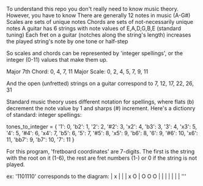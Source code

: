 To understand this repo you don't really need to know music theory.
However, you have to know
  There are generally 12 notes in music (A-G#)
  Scales are sets of unique notes
  Chords are sets of not-necessarily unique notes
  A guitar has 6 strings with note values of E,A,D,G,B,E (standard tuning)
    Each fret on a guitar (notches along the string's length) increases the 
    played string's note by one tone or half-step

So scales and chords can be represented by 'integer spellings', or the integer
(0-11) values that make them up. 

Major 7th Chord: 0, 4, 7, 11
Major Scale:     0, 2, 4, 5, 7, 9, 11

And the open (unfretted) strings on a guitar correspond to 7, 12, 17, 22, 26, 31 

Standard music theory uses different notation for spellings, where flats (b) decrement
the note value by 1 and sharps (#) increment. Here's a dictionry of standard: integer spellings:

tones_to_integer = {
    '1': 0, 'b2': 1, '2': 2, '#2': 3, 'x2': 4, 'b3': 3, '3': 4, 'x3': 5, '4': 5, '#4': 6, 'x4': 7,
    'b5': 6, '5': 7, '#5': 8, 'x5': 9, 'b6': 8, '6': 9, '#6': 10, 'x6': 11, 'bb7': 9, 'b7': 10, '7': 11
}

For this program, 'fretboard coordinates' are 7-digits. The first is the string with the root on it 
(1-6), the rest are fret numbers (1-) or 0 if the string is not played.

ex: '1101110' corresponds to the diagram: 
| x | | | x
O | O O O |
| | | | | |
'''
